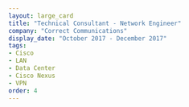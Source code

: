 ```yaml
---
layout: large_card
title: "Technical Consultant - Network Engineer"
company: "Correct Communications"
display_date: "October 2017 - December 2017"
tags:
- Cisco
- LAN
- Data Center
- Cisco Nexus
- VPN
order: 4
---
```


